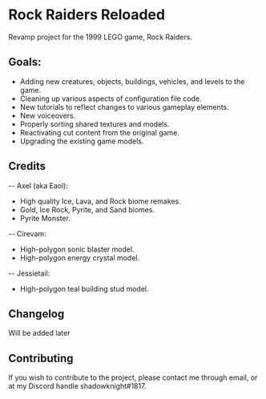 # Rock Raiders Reloaded
Revamp project for the 1999 LEGO game, Rock Raiders.

Goals:
--------------
- Adding new creatures, objects, buildings, vehicles, and levels to the game.
- Cleaning up various aspects of configuration file code.
- New tutorials to reflect changes to various gameplay elements.
- New voiceovers.
- Properly sorting shared textures and models.
- Reactivating cut content from the original game.
- Upgrading the existing game models.


Credits
--------------
-- Axel (aka Eaol): 
- High quality Ice, Lava, and Rock biome remakes. 
- Gold, Ice Rock, Pyrite, and Sand biomes.
- Pyrite Monster.

-- Cirevam: 
- High-polygon sonic blaster model.
- High-polygon energy crystal model.

-- Jessietail: 
- High-polygon teal building stud model.


Changelog
--------------
Will be added later


Contributing
--------------
If you wish to contribute to the project, please contact me through email, or at my Discord handle shadowknight#1817.